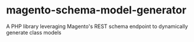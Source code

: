 # magento-schema-model-generator
A PHP library leveraging Magento's REST schema endpoint to dynamically generate class models
